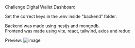 Challenge Digital Wallet Dashboard  

Set the correct keys in the .env inside "backend" folder.  

Backend was made using nestjs and mongodb.  
Frontend was made using vite, react, tailwind, axios and redux

Preview:
![image](https://github.com/SrBigotones/DigitalWalletDashSecuritize/assets/61172521/fbada4ad-b13e-4305-b081-b1db7e267dc5)
